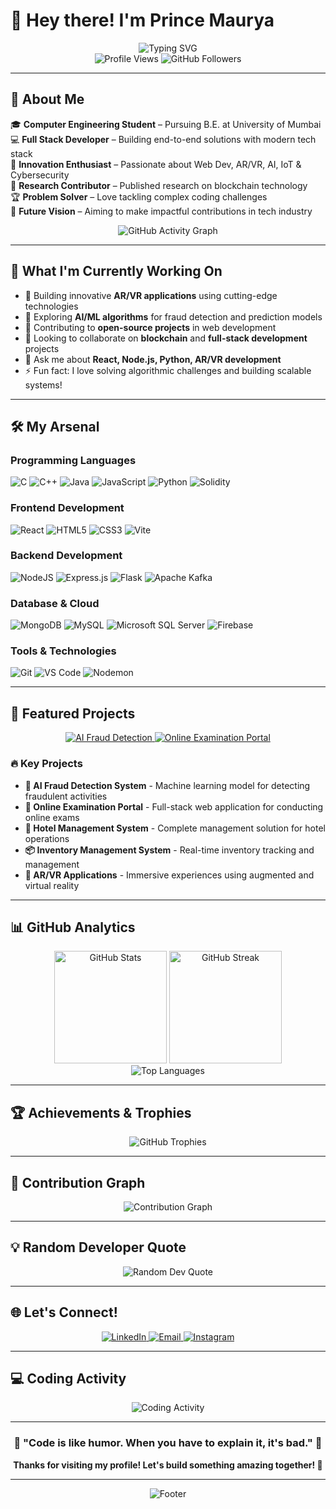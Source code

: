 # 👋 Hey there! I'm Prince Maurya

<div align="center">
  <img src="https://readme-typing-svg.herokuapp.com?font=Fira+Code&pause=1000&color=F75C7E&center=true&vCenter=true&width=435&lines=Computer+Engineering+Student;Full+Stack+Developer;AR%2FVR+Enthusiast;AI+%26+Blockchain+Explorer;Problem+Solver" alt="Typing SVG" />
</div>

<div align="center">
  <img src="https://komarev.com/ghpvc/?username=Prince200510&color=blueviolet&style=flat-square&label=Profile+Views" alt="Profile Views" />
  <img src="https://img.shields.io/github/followers/Prince200510?label=Followers&style=social" alt="GitHub Followers" />
</div>

---

## 💫 About Me

🎓 **Computer Engineering Student** – Pursuing B.E. at University of Mumbai  
💻 **Full Stack Developer** – Building end-to-end solutions with modern tech stack  
🚀 **Innovation Enthusiast** – Passionate about Web Dev, AR/VR, AI, IoT & Cybersecurity  
🔬 **Research Contributor** – Published research on blockchain technology  
🏆 **Problem Solver** – Love tackling complex coding challenges  
🌟 **Future Vision** – Aiming to make impactful contributions in tech industry

<div align="center">
  <img src="https://github-readme-activity-graph.vercel.app/graph?username=Prince200510&bg_color=0d1117&color=ffffff&line=f75c7e&point=f75c7e&area=true&hide_border=true" alt="GitHub Activity Graph" />
</div>

---

## 🚀 What I'm Currently Working On

- 🔭 Building innovative **AR/VR applications** using cutting-edge technologies
- 🌱 Exploring **AI/ML algorithms** for fraud detection and prediction models
- 👯 Contributing to **open-source projects** in web development
- 🤝 Looking to collaborate on **blockchain** and **full-stack development** projects
- 💬 Ask me about **React, Node.js, Python, AR/VR development**
- ⚡ Fun fact: I love solving algorithmic challenges and building scalable systems!

---

## 🛠️ My Arsenal

### Programming Languages
![C](https://img.shields.io/badge/C-%2300599C.svg?style=for-the-badge&logo=c&logoColor=white)
![C++](https://img.shields.io/badge/C++-%2300599C.svg?style=for-the-badge&logo=c%2B%2B&logoColor=white)
![Java](https://img.shields.io/badge/Java-%23ED8B00.svg?style=for-the-badge&logo=openjdk&logoColor=white)
![JavaScript](https://img.shields.io/badge/JavaScript-%23323330.svg?style=for-the-badge&logo=javascript&logoColor=%23F7DF1E)
![Python](https://img.shields.io/badge/Python-3670A0?style=for-the-badge&logo=python&logoColor=ffdd54)
![Solidity](https://img.shields.io/badge/Solidity-%23363636.svg?style=for-the-badge&logo=solidity&logoColor=white)

### Frontend Development
![React](https://img.shields.io/badge/React-%2320232a.svg?style=for-the-badge&logo=react&logoColor=%2361DAFB)
![HTML5](https://img.shields.io/badge/HTML5-%23E34F26.svg?style=for-the-badge&logo=html5&logoColor=white)
![CSS3](https://img.shields.io/badge/CSS3-%231572B6.svg?style=for-the-badge&logo=css3&logoColor=white)
![Vite](https://img.shields.io/badge/Vite-%23646CFF.svg?style=for-the-badge&logo=vite&logoColor=white)

### Backend Development
![NodeJS](https://img.shields.io/badge/Node.js-6DA55F?style=for-the-badge&logo=node.js&logoColor=white)
![Express.js](https://img.shields.io/badge/Express.js-%23404d59.svg?style=for-the-badge&logo=express&logoColor=%2361DAFB)
![Flask](https://img.shields.io/badge/Flask-%23000.svg?style=for-the-badge&logo=flask&logoColor=white)
![Apache Kafka](https://img.shields.io/badge/Apache%20Kafka-000?style=for-the-badge&logo=apachekafka)

### Database & Cloud
![MongoDB](https://img.shields.io/badge/MongoDB-%234ea94b.svg?style=for-the-badge&logo=mongodb&logoColor=white)
![MySQL](https://img.shields.io/badge/MySQL-%2300f.svg?style=for-the-badge&logo=mysql&logoColor=white)
![Microsoft SQL Server](https://img.shields.io/badge/Microsoft%20SQL%20Server-CC2927?style=for-the-badge&logo=microsoft%20sql%20server&logoColor=white)
![Firebase](https://img.shields.io/badge/Firebase-%23039BE5.svg?style=for-the-badge&logo=firebase)

### Tools & Technologies
![Git](https://img.shields.io/badge/Git-%23F05033.svg?style=for-the-badge&logo=git&logoColor=white)
![VS Code](https://img.shields.io/badge/VS%20Code-0078d4.svg?style=for-the-badge&logo=visual-studio-code&logoColor=white)
![Nodemon](https://img.shields.io/badge/NODEMON-%23323330.svg?style=for-the-badge&logo=nodemon&logoColor=%BBDEAD)

---

## 🎯 Featured Projects

<div align="center">
  <a href="https://github.com/Prince200510">
    <img src="https://github-readme-stats.vercel.app/api/pin/?username=Prince200510&repo=AI-Fraud-Detection&theme=radical&hide_border=true" alt="AI Fraud Detection" />
  </a>
  <a href="https://github.com/Prince200510">
    <img src="https://github-readme-stats.vercel.app/api/pin/?username=Prince200510&repo=Online-Examination-Portal&theme=radical&hide_border=true" alt="Online Examination Portal" />
  </a>
</div>

### 🔥 Key Projects
- **🤖 AI Fraud Detection System** - Machine learning model for detecting fraudulent activities
- **📝 Online Examination Portal** - Full-stack web application for conducting online exams
- **🏨 Hotel Management System** - Complete management solution for hotel operations
- **📦 Inventory Management System** - Real-time inventory tracking and management
- **🥽 AR/VR Applications** - Immersive experiences using augmented and virtual reality

---

## 📊 GitHub Analytics

<div align="center">
  <img height="180em" src="https://github-readme-stats.vercel.app/api?username=Prince200510&show_icons=true&theme=radical&hide_border=true&count_private=true" alt="GitHub Stats" />
  <img height="180em" src="https://github-readme-streak-stats.herokuapp.com/?user=Prince200510&theme=radical&hide_border=true" alt="GitHub Streak" />
</div>

<div align="center">
  <img src="https://github-readme-stats.vercel.app/api/top-langs/?username=Prince200510&layout=compact&theme=radical&hide_border=true" alt="Top Languages" />
</div>

---

## 🏆 Achievements & Trophies

<div align="center">
  <img src="https://github-profile-trophy.vercel.app/?username=Prince200510&theme=radical&no-frame=true&no-bg=true&margin-w=4&row=1" alt="GitHub Trophies" />
</div>

---

## 🌟 Contribution Graph

<div align="center">
  <img src="https://github-readme-activity-graph.vercel.app/graph?username=Prince200510&bg_color=0d1117&color=ffffff&line=f75c7e&point=f75c7e&area=true&hide_border=true" alt="Contribution Graph" />
</div>

---

## 💡 Random Developer Quote

<div align="center">
  <img src="https://quotes-github-readme.vercel.app/api?type=horizontal&theme=radical" alt="Random Dev Quote" />
</div>

---

## 🌐 Let's Connect!

<div align="center">
  <a href="https://linkedin.com/in/prince-maurya-810b83277/">
    <img src="https://img.shields.io/badge/LinkedIn-%230077B5.svg?style=for-the-badge&logo=linkedin&logoColor=white" alt="LinkedIn" />
  </a>
  <a href="mailto:princemaurya8879@gmail.com">
    <img src="https://img.shields.io/badge/Email-D14836?style=for-the-badge&logo=gmail&logoColor=white" alt="Email" />
  </a>
  <a href="https://instagram.com/princemaurya_10">
    <img src="https://img.shields.io/badge/Instagram-%23E4405F.svg?style=for-the-badge&logo=Instagram&logoColor=white" alt="Instagram" />
  </a>
</div>

---

## 💻 Coding Activity

<div align="center">
  <img src="https://github-readme-stats.vercel.app/api/wakatime?username=Prince200510&theme=radical&hide_border=true" alt="Coding Activity" />
</div>

---

<div align="center">
  <h3>🚀 "Code is like humor. When you have to explain it, it's bad." 🚀</h3>
  <p><strong>Thanks for visiting my profile! Let's build something amazing together! 🌟</strong></p>
</div>

---

<div align="center">
  <img src="https://capsule-render.vercel.app/api?type=waving&color=gradient&height=100&section=footer" alt="Footer" />
</div>

<!-- Proudly crafted with ❤️ by Prince Maurya -->
